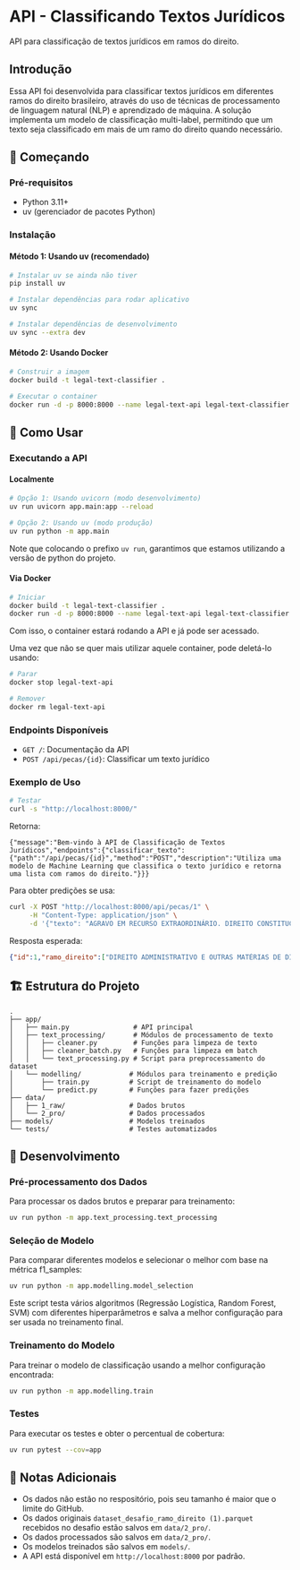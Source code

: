 # API - Classificando Textos Jurídicos

API para classificação de textos jurídicos em ramos do direito.

## Introdução
Essa API foi desenvolvida para classificar textos jurídicos em diferentes ramos do direito brasileiro,
através do uso de técnicas de processamento de linguagem natural (NLP) e aprendizado de máquina.
A solução implementa um modelo de classificação multi-label, permitindo que um texto seja classificado em mais de um ramo do direito quando necessário.

## :rocket: Começando

### Pré-requisitos

- Python 3.11+
- uv (gerenciador de pacotes Python)

### Instalação

#### Método 1: Usando uv (recomendado)
```bash
# Instalar uv se ainda não tiver
pip install uv

# Instalar dependências para rodar aplicativo
uv sync

# Instalar dependências de desenvolvimento
uv sync --extra dev
```

#### Método 2: Usando Docker
```bash
# Construir a imagem
docker build -t legal-text-classifier .

# Executar o container
docker run -d -p 8000:8000 --name legal-text-api legal-text-classifier
```

## :memo: Como Usar

### Executando a API

#### Localmente
```bash
# Opção 1: Usando uvicorn (modo desenvolvimento)
uv run uvicorn app.main:app --reload

# Opção 2: Usando uv (modo produção)
uv run python -m app.main
```
Note que colocando o prefixo `uv run`, garantimos que estamos utilizando
a versão de python do projeto.

#### Via Docker
```bash
# Iniciar
docker build -t legal-text-classifier .
docker run -d -p 8000:8000 --name legal-text-api legal-text-classifier
```
Com isso, o container estará rodando a API e já pode ser acessado.

Uma vez que não se quer mais utilizar aquele container, pode deletá-lo usando:
```bash
# Parar
docker stop legal-text-api

# Remover
docker rm legal-text-api
```

### Endpoints Disponíveis

- `GET /`: Documentação da API
- `POST /api/pecas/{id}`: Classificar um texto jurídico

### Exemplo de Uso

```bash
# Testar
curl -s "http://localhost:8000/"
```
Retorna:
```
{"message":"Bem-vindo à API de Classificação de Textos Jurídicos","endpoints":{"classificar_texto":{"path":"/api/pecas/{id}","method":"POST","description":"Utiliza uma modelo de Machine Learning que classifica o texto jurídico e retorna uma lista com ramos do direito."}}}
```

Para obter predições se usa:
```bash
curl -X POST "http://localhost:8000/api/pecas/1" \
     -H "Content-Type: application/json" \
     -d '{"texto": "AGRAVO EM RECURSO EXTRAORDINÁRIO. DIREITO CONSTITUCIONAL. DIREITO ADMINISTRATIVO. CONCURSO PÚBLICO. POLÍCIA MILITAR. ALTURA MÍNIMA. LEGALIDADE."}'
```

Resposta esperada:
```json
{"id":1,"ramo_direito":["DIREITO ADMINISTRATIVO E OUTRAS MATÉRIAS DE DIREITO PÚBLICO"]}%                                                                   
```

## :building_construction: Estrutura do Projeto

```
.
├── app/
│   ├── main.py                # API principal
│   ├── text_processing/       # Módulos de processamento de texto
│   │   ├── cleaner.py         # Funções para limpeza de texto
│   │   ├── cleaner_batch.py   # Funções para limpeza em batch
│   │   └── text_processing.py # Script para preprocessamento do dataset
│   └── modelling/            # Módulos para treinamento e predição
│       ├── train.py          # Script de treinamento do modelo
│       └── predict.py        # Funções para fazer predições
├── data/
│   ├── 1_raw/                # Dados brutos
│   └── 2_pro/                # Dados processados
├── models/                   # Modelos treinados
└── tests/                    # Testes automatizados
```

## :wrench: Desenvolvimento

### Pré-processamento dos Dados
Para processar os dados brutos e preparar para treinamento:
```bash
uv run python -m app.text_processing.text_processing
```

### Seleção de Modelo
Para comparar diferentes modelos e selecionar o melhor com base na métrica f1_samples:
```bash
uv run python -m app.modelling.model_selection
```
Este script testa vários algoritmos (Regressão Logística, Random Forest, SVM) com diferentes hiperparâmetros e salva a melhor configuração para ser usada no treinamento final.

### Treinamento do Modelo
Para treinar o modelo de classificação usando a melhor configuração encontrada:
```bash
uv run python -m app.modelling.train
```

### Testes
Para executar os testes e obter o percentual de cobertura:
```bash
uv run pytest --cov=app
```

## :notebook: Notas Adicionais

- Os dados não estão no respositório, pois seu tamanho é maior que o limite do GitHub.
- Os dados originais `dataset_desafio_ramo_direito (1).parquet` recebidos no desafio estão salvos em `data/2_pro/`.
- Os dados processados são salvos em `data/2_pro/`.
- Os modelos treinados são salvos em `models/`.
- A API está disponível em `http://localhost:8000` por padrão.
